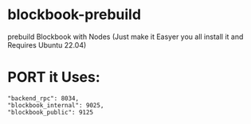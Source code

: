 # blockbook-prebuild
prebuild Blockbook with Nodes (Just make it Easyer you all install it and Requires Ubuntu 22.04)

# PORT it Uses:

```
"backend_rpc": 8034,
"blockbook_internal": 9025,
"blockbook_public": 9125
```
